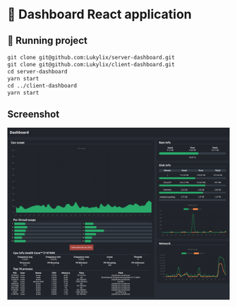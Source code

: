 # :memo: Dashboard React application

## :rocket: Running project

```
git clone git@github.com:Lukylix/server-dashboard.git
git clone git@github.com:Lukylix/client-dashboard.git
cd server-dashboard
yarn start
cd ../client-dashboard
yarn start
```

## Screenshot

![Dashboard Screen](./screenshot.png)
